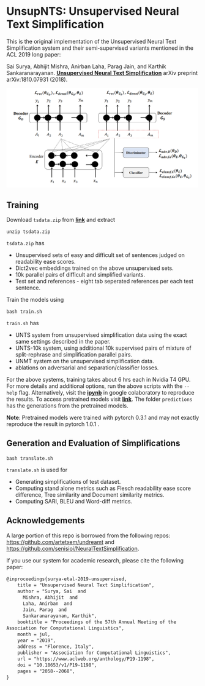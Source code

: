 UnsupNTS: Unsupervised Neural Text Simplification
==============

This is the original implementation of the Unsupervised Neural Text Simplification system and their semi-supervised variants mentioned in the ACL 2019 long paper:

Sai Surya, Abhijit Mishra, Anirban Laha, Parag Jain, and Karthik Sankaranarayanan. **[Unsupervised Neural Text Simplification](https://arxiv.org/pdf/1810.07931.pdf)** arXiv preprint arXiv:1810.07931 (2018).

<img src="UnsupNTS.png" width="500">


Training
--------
Download `tsdata.zip` from **[link](https://drive.google.com/open?id=1oHDTOX5u4JS8RvnvlogeQaGPvarjKRk-)** and extract
```
unzip tsdata.zip
```
`tsdata.zip` has
- Unsupervised sets of easy and difficult set of sentences judged on readability ease scores.
- Dict2vec embeddings trained on the above unsupervised sets. 
- 10k parallel pairs of difficult and simplified variants.
- Test set and references - eight tab seperated references per each test sentence.

Train the models using
```
bash train.sh
```
`train.sh` has 
- UNTS system from unsupervised simplification data using the exact same settings described in the paper.
- UNTS-10k system, using additional 10k supervised pairs of mixture of split-rephrase and simplification parallel pairs. 
- UNMT system on the unsupervised simplification data.
- ablations on adversarial and separation/classifier losses.

For the above systems, training takes about 6 hrs each in Nvidia T4 GPU. For more details and additional options, run the above scripts with the `--help` flag.
Alternatively, visit the **[ipynb](https://drive.google.com/file/d/1cVuzsU389WC9-1NliaP6mpBU77ZkgW6v/view?usp=sharing)** in google colaboratory to reproduce the results. To access pretrained models visit **[link](https://drive.google.com/file/d/11U-MnbjkLQXK_z5R6RPsfSZWwmSPoj34/view?usp=sharing)**. The folder `predictions` has the generations from the pretrained models. 

**Note**: Pretrained models were trained with pytorch 0.3.1 and may not exactly reproduce the result in pytorch 1.0.1 .

Generation and Evaluation of Simplifications 
--------
```
bash translate.sh
```
`translate.sh` is used for
- Generating simplifications of test dataset.
- Computing stand alone metrics such as Flesch readability ease score difference, Tree similarity and Document similarity metrics.
- Computing  SARI, BLEU and Word-diff metrics.

Acknowledgements
--------
A large portion of this repo is borrowed from the following repos: https://github.com/artetxem/undreamt and https://github.com/senisioi/NeuralTextSimplification.

If you use our system for academic research, please cite the following paper:
```
@inproceedings{surya-etal-2019-unsupervised,
    title = "Unsupervised Neural Text Simplification",
    author = "Surya, Sai  and
      Mishra, Abhijit  and
      Laha, Anirban  and
      Jain, Parag  and
      Sankaranarayanan, Karthik",
    booktitle = "Proceedings of the 57th Annual Meeting of the Association for Computational Linguistics",
    month = jul,
    year = "2019",
    address = "Florence, Italy",
    publisher = "Association for Computational Linguistics",
    url = "https://www.aclweb.org/anthology/P19-1198",
    doi = "10.18653/v1/P19-1198",
    pages = "2058--2068",
}
```
